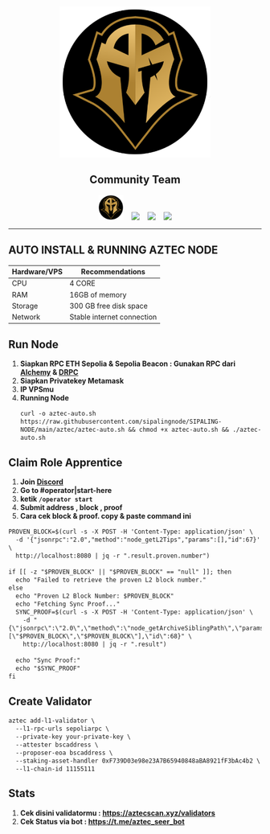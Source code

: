<p align="center">
  <img height="300" height="auto" src="https://github.com/sipalingnode/sipalingnode/blob/main/logo.png">
</p>

<h2 align="center"><b>Community Team</b></h2>
<p align="center">
  <a href="https://www.airdropasc.com" target="_blank"><img src="https://github.com/sipalingnode/sipalingnode/blob/main/logo.png" width="50"/></a>&nbsp;&nbsp;&nbsp;
  <a href="https://t.me/airdropasc" target="_blank"><img src="https://github.com/user-attachments/assets/56e7f6ee-18b7-4b36-becc-ec6e4de7bff9" width="50"/></a>&nbsp;&nbsp;&nbsp;
  <a href="https://x.com/Autosultan_team" target="_blank"><img src="https://github.com/user-attachments/assets/fbb43aa4-9652-4a49-b984-5cf032b6b1ac" width="50"/></a>&nbsp;&nbsp;&nbsp;
  <a href="https://www.youtube.com/@ZamzaSalim" target="_blank"><img src="https://github.com/user-attachments/assets/c15509f9-acb7-49ce-989a-5bac62e7e549" width="50"/></a>
</p>

---
## AUTO INSTALL & RUNNING AZTEC NODE
|  Hardware/VPS |  Recommendations |
| ------------ | ------------ |
| CPU  | 4 CORE  |
| RAM | 16GB of memory |
| Storage  | 300 GB free disk space |
| Network | Stable internet connection |

## Run Node
1. **Siapkan RPC ETH Sepolia & Sepolia Beacon : Gunakan RPC dari [Alchemy](https://www.alchemy.com/) & [DRPC](https://drpc.org/dashboard)**
2. **Siapkan Privatekey Metamask**
3. **IP VPSmu**
4. **Running Node**
   ```
   curl -o aztec-auto.sh https://raw.githubusercontent.com/sipalingnode/SIPALING-NODE/main/aztec/aztec-auto.sh && chmod +x aztec-auto.sh && ./aztec-auto.sh
   ```
## Claim Role Apprentice
1. **Join [Discord](https://discord.gg/aztec)**
2. **Go to #operator|start-here**
3. **ketik `/operator start`**
4. **Submit address , block , proof**
5. **Cara cek block & proof. copy & paste command ini**
```
PROVEN_BLOCK=$(curl -s -X POST -H 'Content-Type: application/json' \
  -d '{"jsonrpc":"2.0","method":"node_getL2Tips","params":[],"id":67}' \
  http://localhost:8080 | jq -r ".result.proven.number")

if [[ -z "$PROVEN_BLOCK" || "$PROVEN_BLOCK" == "null" ]]; then
  echo "Failed to retrieve the proven L2 block number."
else
  echo "Proven L2 Block Number: $PROVEN_BLOCK"
  echo "Fetching Sync Proof..."
  SYNC_PROOF=$(curl -s -X POST -H 'Content-Type: application/json' \
    -d "{\"jsonrpc\":\"2.0\",\"method\":\"node_getArchiveSiblingPath\",\"params\":[\"$PROVEN_BLOCK\",\"$PROVEN_BLOCK\"],\"id\":68}" \
    http://localhost:8080 | jq -r ".result")

  echo "Sync Proof:"
  echo "$SYNC_PROOF"
fi
```
## Create Validator
```
aztec add-l1-validator \
  --l1-rpc-urls sepoliarpc \
  --private-key your-private-key \
  --attester bscaddress \
  --proposer-eoa bscaddress \
  --staking-asset-handler 0xF739D03e98e23A7B65940848aBA8921fF3bAc4b2 \
  --l1-chain-id 11155111
```
## Stats
1. **Cek disini validatormu : https://aztecscan.xyz/validators**
2. **Cek Status via bot : https://t.me/aztec_seer_bot**
